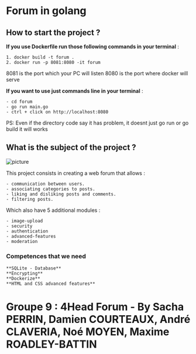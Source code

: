 # Forum in golang

## How to start the project ?

**If you use Dockerfile run those following commands in your terminal** :

    1. docker build -t forum .
    2. docker run -p 8081:8080 -it forum

8081 is the port which your PC will listen
8080 is the port where docker will serve

**If you want to use just commands line in your terminal** :

    - cd forum
    - go run main.go
    - ctrl + click on http://localhost:8080

PS: Even if the directory code say it has problem, it doesnt just go run or go build it will works

## What is the subject of the project ?

![picture](https://git.ytrack.learn.ynov.com/ACLAVERIA/projet-forum/raw/branch/master/img/accueil.png)

This project consists in creating a web forum that allows :

    - communication between users.
    - associating categories to posts.
    - liking and disliking posts and comments.
    - filtering posts.

Which also have 5 additional modules :

    - image-upload
    - security
    - authentication
    - advanced-features
    - moderation

### Competences that we need

    **SQLite - Database**
    **Encrypting**
    **Dockerize**
    **HTML and CSS advanced features**

# Groupe 9 :  4Head Forum - By Sacha PERRIN, Damien COURTEAUX, André CLAVERIA, Noé MOYEN, Maxime ROADLEY-BATTIN
